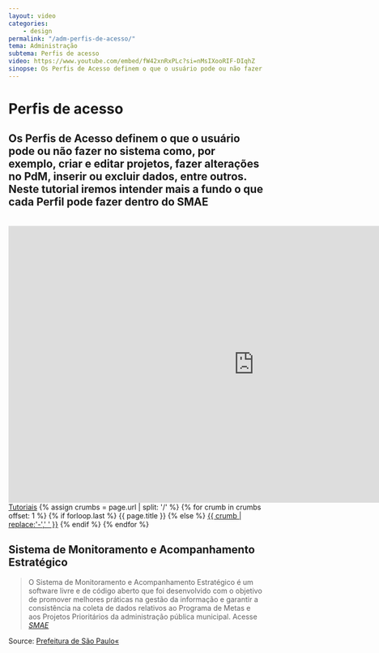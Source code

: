 ```yaml
---
layout: video
categories:
    - design
permalink: "/adm-perfis-de-acesso/"
tema: Administração
subtema: Perfis de acesso
video: https://www.youtube.com/embed/fW42xnRxPLc?si=nMsIXooRIF-DIqhZ
sinopse: Os Perfis de Acesso definem o que o usuário pode ou não fazer no sistema como, por exemplo, criar e editar projetos, fazer alterações no PdM, inserir ou excluir dados, entre outros. Neste tutorial iremos intender mais a fundo o que cada Perfil pode fazer dentro do SMAE
---
```

<!--Title-->

# Perfis de acesso

<!--Teaser-->

## Os Perfis de Acesso definem o que o usuário pode ou não fazer no sistema como, por exemplo, criar e editar projetos, fazer alterações no PdM, inserir ou excluir dados, entre outros. Neste tutorial iremos intender mais a fundo o que cada Perfil pode fazer dentro do SMAE

<br>

<!--Video-->

<div class="flex-video"><iframe class="video-tutoras" width='970' height='546' src='https://www.youtube.com/embed/fW42xnRxPLc?si=nMsIXooRIF-DIqhZ' frameborder='0' allowfullscreen></iframe></div>

<!--Breadcrumbs-->


<nav class="breadcrumbs" id="breadcrumbs-tutoriais" role="menubar" aria-label="breadcrumbs">
  <a href="{{ site.url }}/tutoriais/">Tutoriais</a>
  {% assign crumbs = page.url | split: '/' %}
  {% for crumb in crumbs offset: 1 %}
    {% if forloop.last %}
      <a class="current">{{ page.title }}</a>
    {% else %}
      <a href="{{ site.url }}{{ site.baseurl }}{% assign crumb_limit = forloop.index | plus: 1 %}{% for crumb in crumbs limit: crumb_limit %}{{ crumb | append: '/' }}{% endfor %}">{{ crumb | replace:'-',' ' }}</a>
    {% endif %}
  {% endfor %}
</nav>



<!--more-->


## Sistema de Monitoramento e Acompanhamento Estratégico

> O Sistema de Monitoramento e Acompanhamento Estratégico é um software livre e de código aberto que foi desenvolvido com o objetivo de promover melhores práticas na gestão da informação e garantir a consistência na coleta de dados relativos ao Programa de Metas e aos Projetos Prioritários da administração pública municipal. Acesse <cite>[SMAE](https://smae.prefeitura.sp.fgv.br/login)</cite>



Source: [Prefeitura de São Paulo«](https://www.capital.sp.gov.br/)
